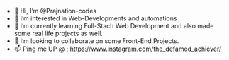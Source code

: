 - 👋 Hi, I’m @Prajnation-codes
- 👀 I’m interested in Web-Developments and automations
- 🌱 I’m currently learning Full-Stach Web Development and also made some real life projects as well.
- 💞️ I’m looking to collaborate on some Front-End Projects.
- 📫 Ping me UP @ : https://www.instagram.com/the_defamed_achiever/

<!---
Prajnation-codes/Prajnation-codes is a ✨ special ✨ repository because its `README.md` (this file) appears on your GitHub profile.
You can click the Preview link to take a look at your changes.
--->
